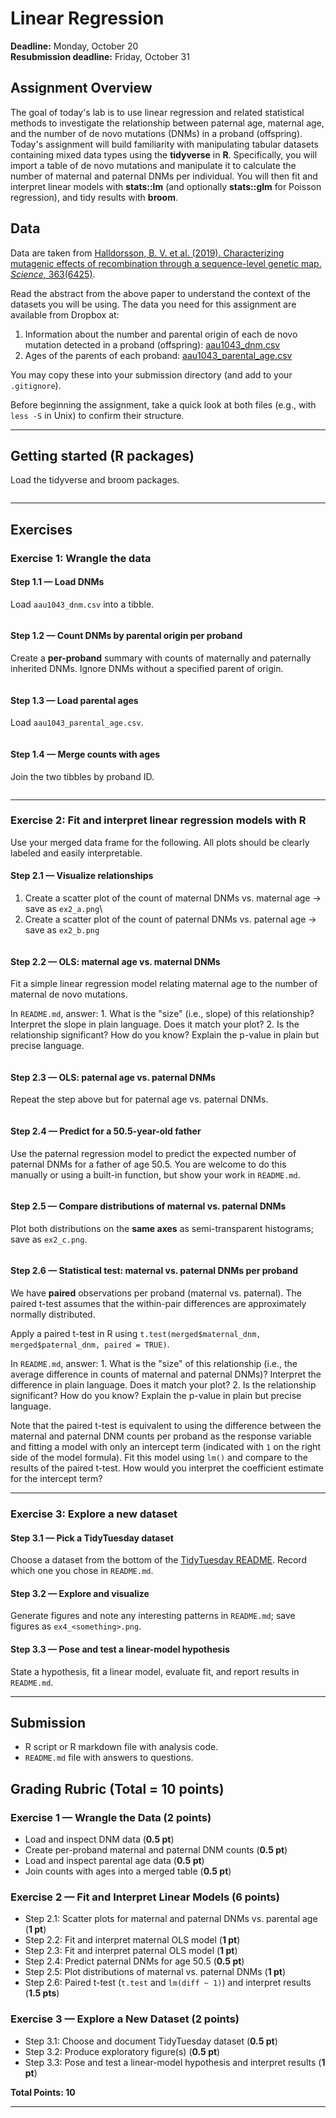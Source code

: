 # Linear Regression

**Deadline:** Monday, October 20\
**Resubmission deadline:** Friday, October 31

## Assignment Overview

The goal of today's lab is to use linear regression and related statistical methods to investigate the relationship between paternal age, maternal age, and the number of de novo mutations (DNMs) in a proband (offspring). Today's assignment will build familiarity with manipulating tabular datasets containing mixed data types using the **tidyverse** in **R**. Specifically, you will import a table of de novo mutations and manipulate it to calculate the number of maternal and paternal DNMs per individual. You will then fit and interpret linear models with **stats::lm** (and optionally **stats::glm** for Poisson regression), and tidy results with **broom**.

## Data

Data are taken from [Halldorsson, B. V. et al. (2019). Characterizing mutagenic effects of recombination through a sequence-level genetic map. *Science*, 363(6425)](https://science.sciencemag.org/content/363/6425/eaau1043.abstract).

Read the abstract from the above paper to understand the context of the datasets you will be using. The data you need for this assignment are available from Dropbox at:

1.  Information about the number and parental origin of each de novo mutation detected in a proband (offspring): [aau1043_dnm.csv](https://www.dropbox.com/scl/fi/6e28a3dow872fi02cp537/aau1043_dnm.csv?rlkey=l3gs7fb6igff4el5ov6wg96ai&dl=0)
2.  Ages of the parents of each proband: [aau1043_parental_age.csv](https://www.dropbox.com/scl/fi/sjrq1x1g30h0j10ktxysi/aau1043_parental_age.csv?rlkey=e9g3m9iq4tfsm9ski7w4vb0bf&dl=0)

You may copy these into your submission directory (and add to your `.gitignore`).

Before beginning the assignment, take a quick look at both files (e.g., with `less -S` in Unix) to confirm their structure.

------------------------------------------------------------------------

## Getting started (R packages)

Load the tidyverse and broom packages.

```r
```

------------------------------------------------------------------------

## Exercises

### Exercise 1: Wrangle the data

#### **Step 1.1 — Load DNMs**

Load `aau1043_dnm.csv` into a tibble.

```r
```

#### **Step 1.2 — Count DNMs by parental origin per proband**

Create a **per-proband** summary with counts of maternally and paternally inherited DNMs. Ignore DNMs without a specified parent of origin.

```r
```

#### **Step 1.3 — Load parental ages**

Load `aau1043_parental_age.csv`.

```r
```

#### **Step 1.4 — Merge counts with ages**

Join the two tibbles by proband ID.

```r
```

------------------------------------------------------------------------

### Exercise 2: Fit and interpret linear regression models with R

Use your merged data frame for the following. All plots should be clearly labeled and easily interpretable.

#### **Step 2.1 — Visualize relationships**

1)  Create a scatter plot of the count of maternal DNMs vs. maternal age → save as `ex2_a.png`\
2)  Create a scatter plot of the count of paternal DNMs vs. paternal age → save as `ex2_b.png`

```r
```

#### **Step 2.2 — OLS: maternal age vs. maternal DNMs**

Fit a simple linear regression model relating maternal age to the number of maternal de novo mutations. 

In `README.md`, answer: 1. What is the "size" (i.e., slope) of this relationship? Interpret the slope in plain language. Does it match your plot? 2. Is the relationship significant? How do you know? Explain the p-value in plain but precise language.


```r
```

#### **Step 2.3 — OLS: paternal age vs. paternal DNMs**

Repeat the step above but for paternal age vs. paternal DNMs.

```r
```

#### **Step 2.4 — Predict for a 50.5-year-old father**

Use the paternal regression model to predict the expected number of paternal DNMs for a father of age 50.5. You are welcome to do this manually or using a built-in function, but show your work in `README.md`.

```r
```

#### **Step 2.5 — Compare distributions of maternal vs. paternal DNMs**

Plot both distributions on the **same axes** as semi-transparent histograms; save as `ex2_c.png`.

```r
```

#### **Step 2.6 — Statistical test: maternal vs. paternal DNMs per proband**

We have **paired** observations per proband (maternal vs. paternal). The paired t-test assumes that the within-pair differences are approximately normally distributed.

Apply a paired t-test in R using `t.test(merged$maternal_dnm, merged$paternal_dnm, paired = TRUE)`.

In `README.md`, answer: 1. What is the "size" of this relationship (i.e., the average difference in counts of maternal and paternal DNMs)? Interpret the difference in plain language. Does it match your plot? 2. Is the relationship significant? How do you know? Explain the p-value in plain but precise language.

Note that the paired t-test is equivalent to using the difference between the maternal and paternal DNM counts per proband as the response variable and fitting a model with only an intercept term (indicated with `1` on the right side of the model formula). Fit this model using `lm()` and compare to the results of the paired t-test. How would you interpret the coefficient estimate for the intercept term? 

------------------------------------------------------------------------

### Exercise 3: Explore a new dataset

#### **Step 3.1 — Pick a TidyTuesday dataset**

Choose a dataset from the bottom of the [TidyTuesday README](https://github.com/rfordatascience/tidytuesday). Record which one you chose in `README.md`.

#### **Step 3.2 — Explore and visualize**

Generate figures and note any interesting patterns in `README.md`; save figures as `ex4_<something>.png`.

#### **Step 3.3 — Pose and test a linear-model hypothesis**

State a hypothesis, fit a linear model, evaluate fit, and report results in `README.md`.

------------------------------------------------------------------------

## Submission
- R script or R markdown file with analysis code.
- `README.md` file with answers to questions.

## Grading Rubric (Total = 10 points)

### **Exercise 1 — Wrangle the Data (2 points)**
- Load and inspect DNM data (**0.5 pt**)
- Create per-proband maternal and paternal DNM counts (**0.5 pt**)
- Load and inspect parental age data (**0.5 pt**)
- Join counts with ages into a merged table (**0.5 pt**)

### **Exercise 2 — Fit and Interpret Linear Models (6 points)**
- Step 2.1: Scatter plots for maternal and paternal DNMs vs. parental age (**1 pt**)
- Step 2.2: Fit and interpret maternal OLS model (**1 pt**)
- Step 2.3: Fit and interpret paternal OLS model (**1 pt**)
- Step 2.4: Predict paternal DNMs for age 50.5 (**0.5 pt**)
- Step 2.5: Plot distributions of maternal vs. paternal DNMs (**1 pt**)
- Step 2.6: Paired t-test (`t.test` and `lm(diff ~ 1)`) and interpret results (**1.5 pts**)

### **Exercise 3 — Explore a New Dataset (2 points)**
- Step 3.1: Choose and document TidyTuesday dataset (**0.5 pt**)
- Step 3.2: Produce exploratory figure(s) (**0.5 pt**)
- Step 3.3: Pose and test a linear-model hypothesis and interpret results (**1 pt**)

**Total Points: 10**

------------------------------------------------------------------------
